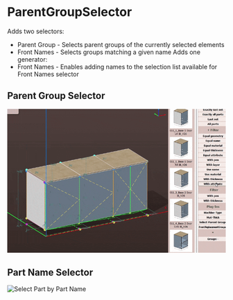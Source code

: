 # ParentGroupSelector
Adds two selectors: 
* Parent Group - Selects parent groups of the currently selected elements
* Front Names - Selects groups matching a given name
Adds one generator:
* Front Names - Enables adding names to the selection list available for Front Names selector


## Parent Group Selector
![Select Part by Parent Group](SelectParentDemo.gif)

## Part Name Selector
![Select Part by Part Name](Part_name_selector.gif)

